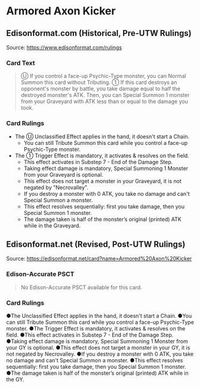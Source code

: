 # Armored Axon Kicker

## Edisonformat.com (Historical, Pre-UTW Rulings)

Source: https://www.edisonformat.com/rulings

### Card Text

> Ⓤ If you control a face-up Psychic-Type monster, you can Normal Summon this card without Tributing. ① If this card destroys an opponent's monster by battle, you take damage equal to half the destroyed monster's ATK. Then, you can Special Summon 1 monster from your Graveyard with ATK less than or equal to the damage you took.

### Card Rulings

*   The Ⓤ Unclassified Effect applies in the hand, it doesn't start a Chain.
    *   You can still Tribute Summon this card while you control a face-up Psychic-Type monster.
*   The ① Trigger Effect is mandatory, it activates & resolves on the field.
    *   This effect activates in Substep 7 - End of the Damage Step.
    *   Taking effect damage is mandatory, Special Summoning 1 Monster from your Graveyard is optional.
    *   This effect does not target a monster in your Graveyard, it is not negated by "Necrovalley".
    *   If you destroy a monster with 0 ATK, you take no damage and can't Special Summon a monster.
    *   This effect resolves sequentially: first you take damage, then you Special Summon 1 monster.
    *   The damage taken is half of the monster’s original (printed) ATK while in the Graveyard.

## Edisonformat.net (Revised, Post-UTW Rulings)

Source: https://edisonformat.net/card?name=Armored%20Axon%20Kicker

### Edison-Accurate PSCT

> No Edison-Accurate PSCT available for this card.

### Card Rulings

●The Unclassified Effect applies in the hand, it  doesn't start a Chain.
●You can still Tribute Summon this card while you control a face-up Psychic-Type monster.
●The Trigger Effect is mandatory, it activates & resolves on the field.
●This effect activates in Substep 7 - End of the Damage Step.
●Taking effect damage is mandatory, Special Summoning 1 Monster from your GY is optional.
●This effect does not target a monster in your GY, it is not negated by Necrovalley.
●If you destroy a monster with 0 ATK, you take no damage and can't Special Summon a monster.
●This effect resolves sequentially: first you take damage, then you Special Summon 1 monster.
●The damage taken is half of the monster’s original (printed) ATK while in the GY.
            